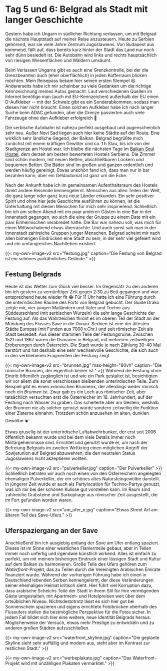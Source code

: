 # Tag 5 und 6: Belgrad als Stadt mit langer Geschichte

Gestern habe ich Ungarn in südlicher Richtung verlassen, um mit Belgrad die nächste Hauptstadt auf meiner Reise anzusteuern. Heute zu Serbien gehörend, war sie viele Jahre Zentrum Jugoslawiens. Von Budapest aus kommend, fällt auf, dass bereits kurz hinter der Stadt das Land nur noch sehr dünn besiedelt ist. Die Autobahn wird links und rechts hauptsächlich von riesigen Wiesenflächen und Wäldern umsäumt.

Beim Verlassen Ungarns gibt es auch eine Grenzkontrolle, bei der die Grenzbeamten auch (eher oberflächlich) in jeden Kofferraum blicken möchten. Mein Reisepass bekam hier seinen ersten Stempel :smiley: Andererseits habe ich mir scheinbar zu viele Gedanken um die richtige Kennzeichnung meines Autos gemacht. Laut verschiedenen Quellen im Internet benötige man (auch mit EU-Kennzeichen) außerhalb der EU einen D-Aufkleber -- mit der Schweiz gibt es ein Sonderabkommen, sodass man diesen hier nicht braucht. Einen solchen Aufkleber habe ich nach langer Suche beim ADAC gefunden, aber die Grenze passierten auch viele Fahrzeuge ohne den Aufkleber erfolgreich :slightly_smiling_face:

Die serbische Autobahn ist nahezu perfekt ausgebaut und augenscheinlich sehr neu. Außer Novi Sad liegen auch hier keine Städte auf der Route. Eine wirklich sehr ländliche Gegend, der Balkan. Belgrad begrüßte mich zunächst mit einem kräftigen Gewitter und ca. 1&thinsp;h Stau, bis ich von der Stadtgrenze am Hostel war. Ich bleibe die nächsten Tage im [Balkan Soul Hostel](https://www.hostelworld.com/st/hostels/p/278242/balkan-soul-hostel/), dem derzeit am besten bewerteten Hostels Serbiens. Die Zimmer sind schön modern, mit neuen Betten, abschließbaren Lockern und bequemen Betten. Die Bäder sind im großen und ganzen ordentlich und werden häufig gereinigt. Etwas unschön fand ich, dass man nur in bar bezahlen kann, aber ein Geldautomat ist ganz um die Ecke.

Nach der Ankunft habe ich im gemeinsamen Aufenthaltsraum des Hostels direkt andere Reisende kennengelernt. Menschen aus allen Teilen der Welt, die ganz lange oder ganz kurz neue Länder erkunden. Ein sehr positiver Spirit und ohne hier jede Geschichte ausführen zu können, ist die Unterhaltung mit diesen Menschen für mich sehr inspirierend. Schließlich bin ich am selben Abend mit ein paar anderen Gästen in eine Bar in der Innenstadt gegangen, wo sich die eine der Gruppe zu einem Date mit ein paar Einheimischen verabredet hatte. Die Bar war nahezu voll, was mich für einen Mittwochabend etwas überraschte. Und auch sonst sah man in der Innenstadt zahlreiche Gruppen junger Menschen. Belgrad scheint mir nach allen bisherigen Eindrücken eine Stadt zu sein, in der sehr viel gefeiert wird und ein umfangreiches Nachtleben existiert.

{{< my-own-image-v2 src="festung.jpg" caption="Die Festung von Belgrad ist ein schönes parkähnliches Gelände." >}}
## Festung Belgrads
Heute ist das Wetter zum Glück viel besser. Im Gegensatz zu den anderen bin ich gestern zu vernünftiger Zeit gegen 2:30 zu Bett gegangen und war entsprechend heute wieder fit :joy: Für 11 Uhr hatte ich eine Führung durch die unterirdischen Räume des Forts von Belgrad gebucht. Der Guide Drako zeigte mir, vier jungen Mailändern und Vater und Tocher aus Süddeutschland (mit serbischen Wurzeln) die sehr lange Geschichte der Festung auf. Als das Wahrzeichen thront es im oberen Teil der Stadt an der Mündung des Flusses Save in die Donau. Serbien ist eine der ältesten Städte Europas (mit Funden aus 7000&thinsp;v.Chr.) und seit römischer Zeit als Stadt besiedelt. Aus dieser stammen Teile der Festungsruine. Zwischen 1521 und 1867 waren die Osmanen in Belgrad, mit mehreren zeitweiligen Eroberungen durch Österreich. Die Stadt wurde je nach Zählung 30-40 Mal zerstört und hat deshalb eine sehr wechselvolle Geschichte, die sich auch in den verbliebenen Fragmenten der Festung zeigt. 

{{< my-own-image-v2 src="brunnen.jpg" max-height="80vh" caption="Die römische Brunnen, der eigentlich keiner ist." >}}
Während die Festung ohne Eintritt öffentlich zugänglich ist und wie ein Park gestaltet ist, besichtigten wir vor allem die sonst verschlossen bleibenden unterirdischen Teile. Zum Beispiel gibt es einen &raquo;römischen Brunnen&laquo;, der allerdings weder _römisch_ noch ein _Brunnen_ ist. Zwar gab es ein Loch aus römischer Zeit, aber tatsächlich versuchten erst die Österreicher im 18. Jahrhundert, auf der Festung nach Wasser zu graben. Das scheiterte aber am Gestein, weshalb der Brunnen nie als solcher genutzt wurde sondern zeitweilig die Funktion einer Zisterne einnahm. Trotzdem schön anzusehen im alten, dunklen Gewölbe :fountain:

Etwas gruselig ist der unterirdische Luftabwehrbunker, der erst seit 2006 öffentlich bekannt wurde und bei dem viele Details immer noch Militärgeheimnisse sind. Errichtet und genutzt wurde er, um nach der Befreiung Belgrads im zweiten Weltkrieg einen möglichen Angriff der Sowjetunion auf Belgrad abzuwehren, die den neutralen Status Jugoslawiens nicht akzeptieren wollten.

{{< my-own-image-v2 src="pulverkeller.jpg" caption="Der Pulverkeller" >}}
Schließlich betraten wir auch noch einen von den Österreichern angelegten ehemaligen Pulverkeller, der ein schönes altes Natursteingewölbe darstellt. In jüngerer Zeit wurde er auch als Partylocation für Techno-Partys genutzt, was ich mir bei der schönen Kulisse gut vorstellen kann. Im Raum sind zahlreiche Grabsteine und Sarkophage aus römischer Zeit ausgestellt, die im Fort gefunden worden waren.

{{< my-own-image-v2 src="am_ufer_e.jpg" caption="Etwas Street Art am älteren Teil des Save-Ufers." >}}
## Uferspaziergang an der Save
Anschließend bin ich ausgiebig entlang der Save am Ufer entlang spaziert. Dieses ist im Sinne einer westlichen Flaniermeile gebaut, aber in Teilen immer noch unfertig und irgendwie künstlich wirkend. Alles ist einfach zu perfekt, um mit meinem bisherigen Eindruck einer lässigen Stadt und Kultur auf dem Balkan zu harmonieren. Große Teile des Ufers gehören zum _Waterfront_-Projekt, das zu Teilen durch die Vereinigten Arabischen Emirate finanziert wurde. Während der vorherigen Führung habe ich einen in Deutschland lebenden Serben kennengelernt, der diese Veränderungen seiner ehemaligen Heimat kritisch sieht. Hier führt viel Korruption dazu, dass arabische Scheichs Teile der Stadt in ihrem Stil für ihre vermögenden Gäste umgestalten, mit Apartment- und Hotelpreisen weit über dem ortsüblichen Niveau. Nichtsdestotrotz lässt es sich hier gut bei Sonnenschein spazieren und eigens errichtete Fotobrücken oberhalb des Flussufers stellen die bestmögliche Perspektive für die Fotos sicher. In jedem Fall bildet sich hier eine weitere, neue Identität Belgrads heraus. Möglicherweise der Versuch, etwas mehr Prestige zu entwickeln und zu anderen großen Städten aufzuschließen.

{{< my-own-image-v2 src="waterfront_skyline.jpg" caption="Die geplante Skyline sieht sehr auffällig und modern aus, steht aber im Kontrast zur restlichen Stadt." >}}

{{< my-own-image-v2 src="werbeplakate.jpg" caption="Das Waterfront-Projekt wird mit unzähligen Plakaten vermarktet." >}}

